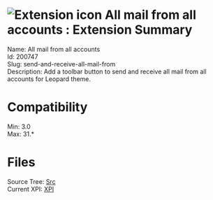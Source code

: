 # ![Extension icon](https://addons.thunderbird.net/user-media/addon_icons/200/200747-64.png?modified=1326366607) All mail from all accounts : Extension Summary

Name: All mail from all accounts  
Id: 200747  
Slug: send-and-receive-all-mail-from  
Description: Add a toolbar button to send and receive all mail from all accounts for Leopard theme.
  

# Compatibility
Min: 3.0  
Max: 31.*  

# Files

Source Tree: [Src](C:/Dev/Thunderbird/ThunderKdB/xall/xOther/200747-send-and-receive-all-mail-from/src)  
Current XPI: [XPI](C:/Dev/Thunderbird/ThunderKdB/xall/xOther/200747-send-and-receive-all-mail-from/xpi)  




